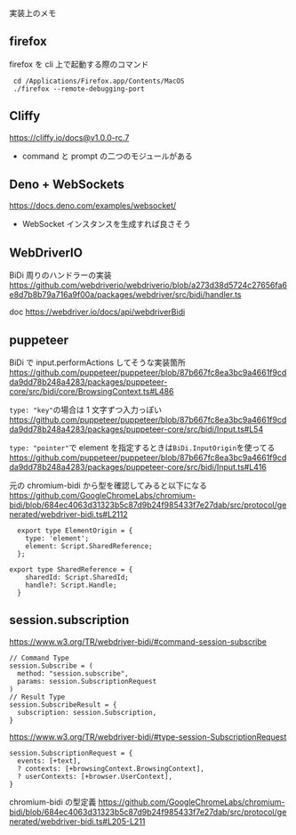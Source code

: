 実装上のメモ

## firefox

firefox を cli 上で起動する際のコマンド

```shell
 cd /Applications/Firefox.app/Contents/MacOS
 ./firefox --remote-debugging-port
```

## Cliffy

https://cliffy.io/docs@v1.0.0-rc.7

- command と prompt の二つのモジュールがある

## Deno + WebSockets

https://docs.deno.com/examples/websocket/

- WebSocket インスタンスを生成すれば良さそう

## WebDriverIO

BiDi 周りのハンドラーの実装
https://github.com/webdriverio/webdriverio/blob/a273d38d5724c27656fa6e8d7b8b79a716a9f00a/packages/webdriver/src/bidi/handler.ts

doc
https://webdriver.io/docs/api/webdriverBidi

## puppeteer

BiDi で input.performActions してそうな実装箇所
https://github.com/puppeteer/puppeteer/blob/87b667fc8ea3bc9a4661f9cdda9dd78b248a4283/packages/puppeteer-core/src/bidi/core/BrowsingContext.ts#L486

`type: "key"`の場合は 1 文字ずつ入力っぽい
https://github.com/puppeteer/puppeteer/blob/87b667fc8ea3bc9a4661f9cdda9dd78b248a4283/packages/puppeteer-core/src/bidi/Input.ts#L54

`type: "pointer"`で element を指定するときは`BiDi.InputOrigin`を使ってる
https://github.com/puppeteer/puppeteer/blob/87b667fc8ea3bc9a4661f9cdda9dd78b248a4283/packages/puppeteer-core/src/bidi/Input.ts#L416

元の chromium-bidi から型を確認してみると以下になる
https://github.com/GoogleChromeLabs/chromium-bidi/blob/684ec4063d31323b5c87d9b24f985433f7e27dab/src/protocol/generated/webdriver-bidi.ts#L2112

```
  export type ElementOrigin = {
    type: 'element';
    element: Script.SharedReference;
  };

export type SharedReference = {
    sharedId: Script.SharedId;
    handle?: Script.Handle;
  }
```

## session.subscription

https://www.w3.org/TR/webdriver-bidi/#command-session-subscribe

```
// Command Type
session.Subscribe = (
  method: "session.subscribe",
  params: session.SubscriptionRequest
)
// Result Type
session.SubscribeResult = {
  subscription: session.Subscription,
}
```

https://www.w3.org/TR/webdriver-bidi/#type-session-SubscriptionRequest

```
session.SubscriptionRequest = {
  events: [+text],
  ? contexts: [+browsingContext.BrowsingContext],
  ? userContexts: [+browser.UserContext],
}
```

chromium-bidi の型定義
https://github.com/GoogleChromeLabs/chromium-bidi/blob/684ec4063d31323b5c87d9b24f985433f7e27dab/src/protocol/generated/webdriver-bidi.ts#L205-L211
